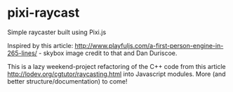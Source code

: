 pixi-raycast
============

Simple raycaster built using Pixi.js

Inspired by this article: http://www.playfuljs.com/a-first-person-engine-in-265-lines/ - skybox image credit to that and Dan Duriscoe.

This is a lazy weekend-project refactoring of the C++ code from this article http://lodev.org/cgtutor/raycasting.html into Javascript modules. More (and better structure/documentation) to come!
